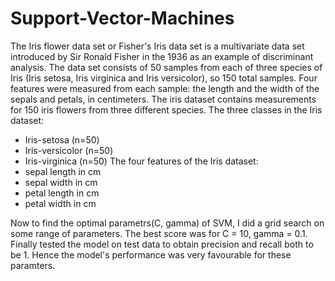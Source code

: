 # Support-Vector-Machines
The Iris flower data set or Fisher's Iris data set is a multivariate data set introduced by Sir Ronald Fisher in the 1936 as an example of discriminant analysis. 
The data set consists of 50 samples from each of three species of Iris (Iris setosa, Iris virginica and Iris versicolor), so 150 total samples. Four features were measured from each sample: the length and the width of the sepals and petals, in centimeters.
The iris dataset contains measurements for 150 iris flowers from three different species.
The three classes in the Iris dataset:
- Iris-setosa (n=50)
- Iris-versicolor (n=50)
- Iris-virginica (n=50)
The four features of the Iris dataset:
- sepal length in cm
- sepal width in cm
- petal length in cm
- petal width in cm

Now to find the optimal parametrs(C, gamma) of SVM, I did a grid search on some range of parameters. The best score was for C = 10, gamma = 0.1. Finally tested the model on test data to obtain precision and recall both to be 1. Hence the model's performance was very favourable for these paramters.  
